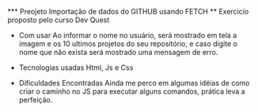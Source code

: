 *** Preojeto Importação de dados do GITHUB usando FETCH
** Exercicío proposto pelo curso Dev Quest

* Com usar
Ao informar o nome no usuário, será mostrado em tela a imagem e os 10 ultimos projetos do seu repositório, e caso digite o nome que não exista será mostrado uma mensagem de erro.

* Tecnologias usadas
Html, Js e Css

* Dificuldades Encontradas
Ainda me perco em algumas idéias de como criar o caminho no JS para executar alguns comandos, prática leva a perfeição.


